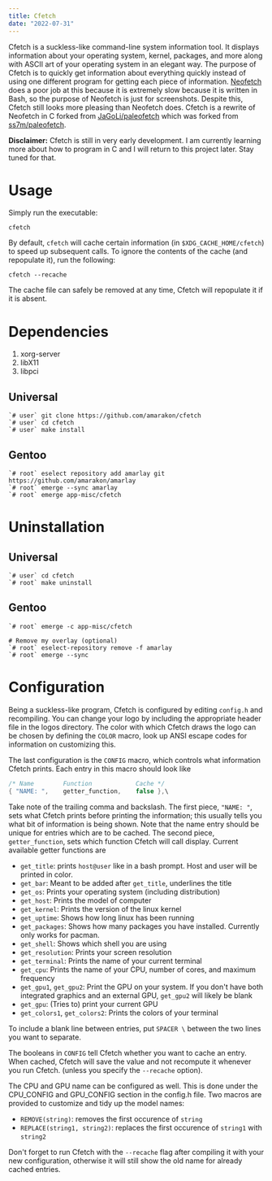```yaml
---
title: Cfetch
date: "2022-07-31"
---
```


Cfetch is a suckless-like command-line system information tool.
It displays information about your operating system, kernel, packages, and more along with ASCII art of your operating system in an elegant way.
The purpose of Cfetch is to quickly get information about everything quickly instead of using one different program for getting each piece of information.
[Neofetch](https://github.com/dylanaraps/neofetch) does a poor job at this because it is extremely slow because it is written in Bash, so the purpose of Neofetch is just for screenshots.
Despite this, Cfetch still looks more pleasing than Neofetch does.
Cfetch is a rewrite of Neofetch in C forked from [JaGoLi/paleofetch](https://github.com/JaGoLi/paleofetch) which was forked from [ss7m/paleofetch](https://github.com/ss7m/paleofetch).

**Disclaimer:** Cfetch is still in very early development.
I am currently learning more about how to program in C and I will return to this project later.
Stay tuned for that.

# Usage

Simply run the executable:

```shell
cfetch
```

By default, `cfetch` will cache certain  information (in `$XDG_CACHE_HOME/cfetch`)
to speed up subsequent calls. To ignore the contents of the cache (and repopulate it), run the following:

```shell
cfetch --recache
```

The cache file can safely be removed at any time, Cfetch will repopulate it if it is absent.

# Dependencies

1. xorg-server
1. libX11
1. libpci

## Universal

```shell
`# user` git clone https://github.com/amarakon/cfetch
`# user` cd cfetch
`# user` make install
```

## Gentoo

```shell
`# root` eselect repository add amarlay git https://github.com/amarakon/amarlay
`# root` emerge --sync amarlay
`# root` emerge app-misc/cfetch
```

# Uninstallation

## Universal

```shell
`# user` cd cfetch
`# root` make uninstall
```

## Gentoo

```shell
`# root` emerge -c app-misc/cfetch

# Remove my overlay (optional)
`# root` eselect-repository remove -f amarlay
`# root` emerge --sync
```

# Configuration

Being a suckless-like program, Cfetch is configured by editing `config.h` and recompiling.
You can change your logo by including the appropriate header file in the logos directory.
The color with which Cfetch draws the logo can be chosen by defining the `COLOR` macro,
look up ANSI escape codes for information on customizing this.

The last configuration is the `CONFIG` macro, which controls what information Cfetch 
prints. Each entry in this macro should look like

```c
/* Name        Function            Cache */
{ "NAME: ",    getter_function,    false },\
```
    
Take note of the trailing comma and backslash. The first piece, `"NAME: "`, sets
what Cfetch prints before printing the information; this usually tells you what
bit of information is being shown. Note that the name entry should be unique for entries
which are to be cached. The second piece, `getter_function`, sets
which function Cfetch will call display. Current available getter functions are

* `get_title`: prints `host@user` like in a bash prompt. Host and user will be printed in color.
* `get_bar`: Meant to be added after `get_title`, underlines the title
* `get_os`: Prints your operating system (including distribution)
* `get_host`: Prints the model of computer
* `get_kernel`: Prints the version of the linux kernel
* `get_uptime`: Shows how long linux has been running
* `get_packages`: Shows how many packages you have installed. Currently only works for pacman.
* `get_shell`: Shows which shell you are using
* `get_resolution`: Prints your screen resolution
* `get_terminal`: Prints the name of your current terminal
* `get_cpu`: Prints the name of your CPU, number of cores, and maximum frequency
* `get_gpu1`, `get_gpu2`: Print the GPU on your system. If you don't have both integrated graphics and an external GPU, `get_gpu2` will likely be blank
* `get_gpu`: (Tries to) print your current GPU
* `get_colors1`, `get_colors2`: Prints the colors of your terminal

To include a blank line between entries, put `SPACER \` between the two lines
you want to separate.

The booleans in `CONFIG` tell Cfetch whether you want to cache an entry.
When cached, Cfetch will save the value and not recompute it whenever you run Cfetch. 
(unless you specify the `--recache` option).

The CPU and GPU name can be configured as well. This is done under the CPU_CONFIG and GPU_CONFIG section
in the config.h file. Two macros are provided to customize and tidy up the model names:

* `REMOVE(string)`: removes the first occurence of `string`
* `REPLACE(string1, string2)`: replaces the first occurence of `string1` with `string2`

Don't forget to run Cfetch with the `--recache` flag after compiling it with your new
configuration, otherwise it will still show the old name for already cached entries.
